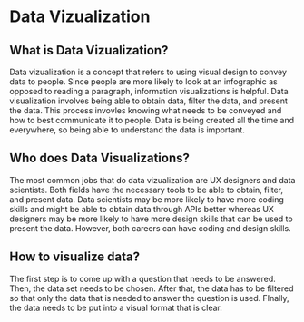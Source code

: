 # Data Vizualization

## What is Data Vizualization? 
Data vizualization is a concept that refers to using visual design to convey data to people. Since people are more likely to look at an infographic as opposed to reading a paragraph, information visualizations is helpful. Data visualization involves being able to obtain data, filter the data, and present the data. This process invovles knowing what needs to be conveyed and how to best communicate it to people. Data is being created all the time and everywhere, so being able to understand the data is important. 

## Who does Data Visualizations? 
The most common jobs that do data vizualization are UX designers and data scientists. Both fields have the necessary tools to be able to obtain, filter, and present data. Data scientists may be more likely to have more coding skills and might be able to obtain data through APIs better whereas UX designers may be more likely to have more design skills that can be used to present the data. However, both careers can have coding and design skills. 

## How to visualize data? 
The first step is to come up with a question that needs to be answered. Then, the data set needs to be chosen. After that, the data has to be filtered so that only the data that is needed to answer the question is used. FInally, the data needs to be put into a visual format that is clear. 
